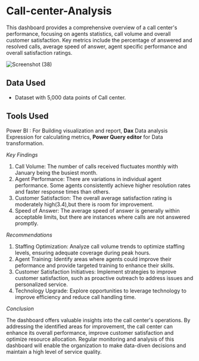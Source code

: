 # Call-center-Analysis
This dashboard provides a comprehensive overview of a call center's performance, focusing on agents statistics, call volume and overall customer satisfaction. Key metrics include the percentage of answered and resolved calls, average speed of answer, agent specific performance and overall satisfaction ratings.

![Screenshot (38)](https://github.com/user-attachments/assets/3262b075-26f4-4864-a475-375f9a327709)

## Data Used

- Dataset with 5,000 data points of Call center.

## Tools Used 

Power BI : For Building visualization and report, **Dax** Data analysis Expression for calculating metrics, **Power Query editor** for Data transformation.

*Key Findings*

1. Call Volume: The number of calls received fluctuates monthly with January being the busiest month.
2. Agent Performance: There are variations in individual agent performance. Some agents consistently achieve higher resolution rates and faster response times than others.
3. Customer Satisfaction: The overall average satisfaction rating is moderately high(3.4),but there is room for improvement.
4. Speed of Answer: The average speed of answer is generally within acceptable limits, but there are instances where calls are not answered promptly.

*Recommendations*

1. Staffing Optimization: Analyze call volume trends to optimize staffing levels, ensuring adequate coverage during peak hours.
2. Agent Training: Identify areas where agents could improve their peformance and provide targeted training to enhance their skills.
3. Customer Satisfaction Initiatives: Implement strategies to improve customer satisfaction, such as proactive outreach to address issues and personalized service.
4. Technology Upgrade: Explore opportunities to leverage technology to improve efficiency and reduce call handling time.

*Conclusion*

The dashboard offers valuable insights into the call center's operations. By addressing the identified areas for improvement, the call center can enhance its overall performance, improve customer satisfaction and optimize resource allocation. Regular monitoring and analysis of this dashboard will enable the organization to make data-diven decisions and maintain a high level of service quality.
